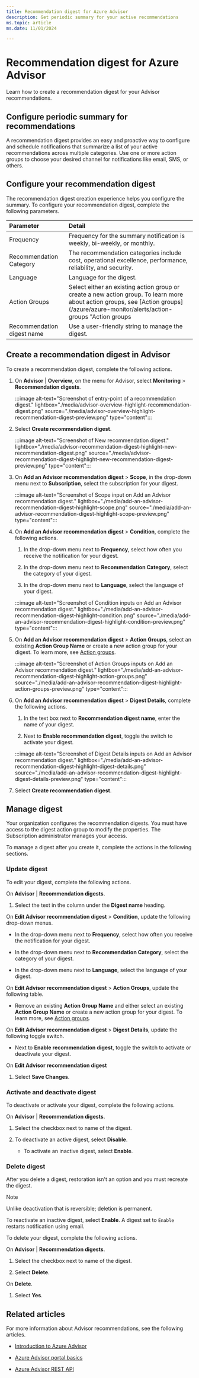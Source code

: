 ```yaml
---
title: Recommendation digest for Azure Advisor
description: Get periodic summary for your active recommendations
ms.topic: article
ms.date: 11/01/2024

---
```


# Recommendation digest for Azure Advisor

Learn how to create a recommendation digest for your Advisor recommendations.

## Configure periodic summary for recommendations

A recommendation digest provides an easy and proactive way to configure and schedule notifications that summarize a list of your active recommendations across multiple categories. Use one or more action groups to choose your desired channel for notifications like email, SMS, or others.

## Configure your recommendation digest

The recommendation digest creation experience helps you configure the summary. To configure your recommendation digest, complete the following parameters.

| Parameter | Detail |
|:--- |:--- |
| Frequency | Frequency for the summary notification is weekly, bi-weekly, or monthly. |
| Recommendation Category | The recommendation categories include cost, operational excellence, performance, reliability, and security. |
| Language | Language for the digest. |
| Action Groups | Select either an existing action group or create a new action group. To learn more about action groups, see [Action groups](/azure/azure-monitor/alerts/action-groups "Action groups | Azure Monitor |  Microsoft Learn"). |
| Recommendation digest name | Use a user-friendly string to manage the digest. |

## Create a recommendation digest in Advisor

To create a recommendation digest, complete the following actions.

1.  On **Advisor** | **Overview**, on the menu for Advisor, select **Monitoring** > **Recommendation digests**.

    :::image alt-text="Screenshot of entry-point of a recommendation digest." lightbox="./media/advisor-overview-highlight-recommendation-digest.png" source="./media/advisor-overview-highlight-recommendation-digest-preview.png" type="content":::

1.  Select **Create recommendation digest**.

    :::image alt-text="Screenshot of New recommendation digest." lightbox="./media/advisor-recommendation-digest-highlight-new-recommendation-digest.png" source="./media/advisor-recommendation-digest-highlight-new-recommendation-digest-preview.png" type="content":::

1.  On **Add an Advisor recommendation digest** > **Scope**, in the drop-down menu next to **Subscription**, select the subscription for your digest.

    :::image alt-text="Screenshot of Scope input on Add an Advisor recommendation digest." lightbox="./media/add-an-advisor-recommendation-digest-highlight-scope.png" source="./media/add-an-advisor-recommendation-digest-highlight-scope-preview.png" type="content":::

1.  On **Add an Advisor recommendation digest** > **Condition**, complete the following actions.

    1.  In the drop-down menu next to **Frequency**, select how often you receive the notification for your digest.

    1.  In the drop-down menu next to **Recommendation Category**, select the category of your digest.

    1.  In the drop-down menu next to **Language**, select the language of your digest.

    :::image alt-text="Screenshot of Condition inputs on Add an Advisor recommendation digest." lightbox="./media/add-an-advisor-recommendation-digest-highlight-condition.png" source="./media/add-an-advisor-recommendation-digest-highlight-condition-preview.png" type="content":::

1.  On **Add an Advisor recommendation digest** >  **Action Groups**, select an existing **Action Group Name** or create a new action group for your digest. To learn more, see [Action groups](/azure/azure-monitor/alerts/action-groups "Action groups | Azure Monitor |  Microsoft Learn").

    :::image alt-text="Screenshot of Action Groups inputs on Add an Advisor recommendation digest." lightbox="./media/add-an-advisor-recommendation-digest-highlight-action-groups.png" source="./media/add-an-advisor-recommendation-digest-highlight-action-groups-preview.png" type="content":::

1.  On **Add an Advisor recommendation digest** > **Digest Details**, complete the following actions.

    1.  In the text box next to **Recommendation digest name**, enter the name of your digest.

    1.  Next to **Enable recommendation digest**, toggle the switch to activate your digest.

    :::image alt-text="Screenshot of Digest Details inputs on Add an Advisor recommendation digest." lightbox="./media/add-an-advisor-recommendation-digest-highlight-digest-details.png" source="./media/add-an-advisor-recommendation-digest-highlight-digest-details-preview.png" type="content":::

1.  Select **Create recommendation digest**.

## Manage digest

Your organization configures the recommendation digests. You must have access to the digest action group to modify the properties. The Subscription administrator manages your access.

To manage a digest after you create it, complete the actions in the following sections.

### Update digest

To edit your digest, complete the following actions.

On **Advisor** | **Recommendation digests**.

1.  Select the text in the column under the **Digest name** heading.

On **Edit Advisor recommendation digest** > **Condition**, update the following drop-down menus.

*   In the drop-down menu next to **Frequency**, select how often you receive the notification for your digest.

*   In the drop-down menu next to **Recommendation Category**, select the category of your digest.

*   In the drop-down menu next to **Language**, select the language of your digest.

On **Edit Advisor recommendation digest** >  **Action Groups**, update the following table.

*   Remove an existing **Action Group Name** and either select an existing **Action Group Name** or create a new action group for your digest. To learn more, see [Action groups](/azure/azure-monitor/alerts/action-groups "Action groups | Azure Monitor |  Microsoft Learn").

On **Edit Advisor recommendation digest** > **Digest Details**, update the following toggle switch.

*   Next to **Enable recommendation digest**, toggle the switch to activate or deactivate your digest.

On **Edit Advisor recommendation digest**

1.  Select **Save Changes**.

### Activate and deactivate digest

To deactivate or activate your digest, complete the following actions.

On **Advisor** | **Recommendation digests**.

1.  Select the checkbox next to name of the digest.

1.  To deactivate an active digest, select **Disable**.

    *   To activate an inactive digest, select **Enable**.

### Delete digest

After you delete a digest, restoration isn't an option and you must recreate the digest.

> [!NOTE]
> Unlike deactivation that is reversible; deletion is permanent.
>
> To reactivate an inactive digest, select **Enable**. A digest set to `Enable` restarts notification using email.

To delete your digest, complete the following actions.

On **Advisor** | **Recommendation digests**.

1.  Select the checkbox next to name of the digest.

1.  Select **Delete**.

On **Delete**.

1.  Select **Yes**.

## Related articles

For more information about Advisor recommendations, see the following articles.

*   [Introduction to Azure Advisor](./advisor-overview.md)

*   [Azure Advisor portal basics](./advisor-get-started.md)

*   [Azure Advisor REST API](/rest/api/advisor "Azure Advisor REST API | Microsoft Learn")
